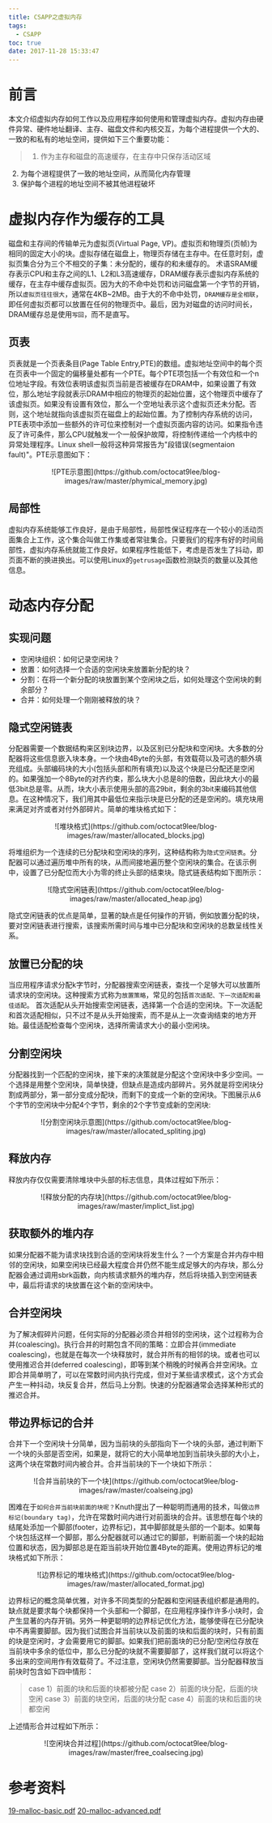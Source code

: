 ```yaml
---
title: CSAPP之虚拟内存
tags:
  - CSAPP
toc: true
date: 2017-11-28 15:33:47
---
```

# 前言
本文介绍虚拟内存如何工作以及应用程序如何使用和管理虚拟内存。虚拟内存由硬件异常、硬件地址翻译、主存、磁盘文件和内核交互，为每个进程提供一个大的、一致的和私有的地址空间，提供如下三个重要功能：
>1) 作为主存和磁盘的高速缓存，在主存中只保存活动区域
2) 为每个进程提供了一致的地址空间，从而简化内存管理
3) 保护每个进程的地址空间不被其他进程破坏

# 虚拟内存作为缓存的工具
磁盘和主存间的传输单元为虚拟页(Virtual Page, VP)。虚拟页和物理页(页帧)为相同的固定大小的块。虚拟存储在磁盘上，物理页存储在主存中。在任意时刻，虚拟页集合分为三个不相交的子集：未分配的，缓存的和未缓存的。
术语SRAM缓存表示CPU和主存之间的L1、L2和L3高速缓存，DRAM缓存表示虚拟内存系统的缓存，在主存中缓存虚拟页。因为大的不命中处罚和访问磁盘第一个字节的开销，所以`虚拟页往往很大`，通常在4KB~2MB。由于大的不命中处罚，`DRAM缓存是全相联`，即任何虚拟页都可以放置在任何的物理页中。最后，因为对磁盘的访问时间长，DRAM缓存总是使用`写回`，而不是直写。
<!--more-->
## 页表
页表就是一个页表条目(Page Table Entry,PTE)的数组。虚拟地址空间中的每个页在页表中一个固定的偏移量处都有一个PTE。每个PTE项包括一个有效位和一个n位地址字段。有效位表明该虚拟页当前是否被缓存在DRAM中，如果设置了有效位，那么地址字段就表示DRAM中相应的物理页的起始位置，这个物理页中缓存了该虚拟页。如果没有设置有效位，那么一个空地址表示这个虚拟页还未分配。否则，这个地址就指向该虚拟页在磁盘上的起始位置。为了控制内存系统的访问，PTE表项中添加一些额外的许可位来控制对一个虚拟页面内容的访问。如果指令违反了许可条件，那么CPU就触发一个一般保护故障，将控制传递给一个内核中的异常处理程序。Linux shell一般将这种异常报告为"段错误(segmentaion fault)"。PTE示意图如下：
<center>
![PTE示意图](https://github.com/octocat9lee/blog-images/raw/master/phymical_memory.jpg)
</center>

## 局部性
虚拟内存系统能够工作良好，是由于局部性，局部性保证程序在一个较小的活动页面集合上工作，这个集合叫做工作集或者常驻集合。只要我们的程序有好的时间局部性，虚拟内存系统就能工作良好。如果程序性能低下，考虑是否发生了抖动，即页面不断的换进换出。可以使用Linux的`getrusage`函数检测缺页的数量以及其他信息。

# 动态内存分配
## 实现问题
- 空闲块组织：如何记录空闲块？
- 放置：如何选择一个合适的空闲块来放置新分配的块？
- 分割：在将一个新分配的块放置到某个空闲块之后，如何处理这个空闲块的剩余部分？
- 合并：如何处理一个刚刚被释放的块？

## 隐式空闲链表
分配器需要一个数据结构来区别块边界，以及区别已分配块和空闲块。大多数的分配器将这些信息嵌入块本身。一个块由4Byte的头部，有效载荷以及可选的额外填充组成。头部编码块的大小(包括头部和所有填充)以及这个块是已分配还是空闲的。如果强加一个8Byte的对齐约束，那么块大小总是8的倍数，因此块大小的最低3bit总是零。从而，块大小表示使用头部的高29bit，剩余的3bit来编码其他信息。在这种情况下，我们用其中最低位来指示块是已分配的还是空闲的。填充块用来满足对齐或者对付外部碎片。简单的堆块格式如下：
<center>
![堆块格式](https://github.com/octocat9lee/blog-images/raw/master/allocated_blocks.jpg)
</center>

将堆组织为一个连续的已分配块和空闲块的序列，这种结构称为`隐式空闲链表`。分配器可以通过遍历堆中所有的块，从而间接地遍历整个空闲块的集合。在该示例中，设置了已分配位而大小为零的终止头部的结束块。隐式链表结构如下图所示：
<center>
![隐式空闲链表](https://github.com/octocat9lee/blog-images/raw/master/allocated_heap.jpg)
</center>

隐式空闲链表的优点是简单，显著的缺点是任何操作的开销，例如放置分配的块，要对空闲链表进行搜索，该搜索所需时间与堆中已分配块和空闲块的总数呈线性关系。

## 放置已分配的块
当应用程序请求分配k字节时，分配器搜索空闲链表，查找一个足够大可以放置所请求块的空闲块。这种搜索方式称为`放置策略`，常见的包括`首次适配、下一次适配和最佳适配`。
首次适配从头开始搜索空闲链表，选择第一个合适的空闲块。下一次适配和首次适配相似，只不过不是从头开始搜索，而不是从上一次查询结束的地方开始。最佳适配检查每个空闲块，选择所需请求大小的最小空闲块。

## 分割空闲块
分配器找到一个匹配的空闲块，接下来的决策就是分配这个空闲块中多少空间。一个选择是用整个空闲块，简单快捷，但缺点是造成内部碎片。另外就是将空闲块分割成两部分，第一部分变成分配块，而剩下的变成一个新的空闲块。下图展示从6个字节的空闲块中分配4个字节，剩余的2个字节变成新的空闲块:
<center>
![分割空闲块示意图](https://github.com/octocat9lee/blog-images/raw/master/allocated_spliting.jpg)
</center>

## 释放内存
释放内存仅仅需要清除堆块中头部的标志信息，具体过程如下所示：
<center>
![释放分配的内存块](https://github.com/octocat9lee/blog-images/raw/master/implict_list.jpg)
</center>

## 获取额外的堆内存
如果分配器不能为请求块找到合适的空闲块将发生什么？一个方案是合并内存中相邻的空闲块，如果空闲块已经最大程度合并仍然不能生成足够大的内存块，那么分配器会通过调用sbrk函数，向内核请求额外的堆内存，然后将块插入到空闲链表中，最后将请求的块放置在这个新的空闲块中。

## 合并空闲块
为了解决假碎片问题，任何实际的分配器必须合并相邻的空闲块，这个过程称为合并(coalescing)。执行合并的时期包含不同的策略：立即合并(immediate coalescing)，也就是在每次一个块释放时，就合并所有的相邻的块。或者也可以使用推迟合并(deferred coalescing)，即等到某个稍晚的时候再合并空闲块。立即合并简单明了，可以在常数时间内执行完成，但对于某些请求模式，这个方式会产生一种抖动，块反复合并，然后马上分割。快速的分配器通常会选择某种形式的推迟合并。

## 带边界标记的合并
合并下一个空闲块十分简单，因为当前块的头部指向下一个块的头部，通过判断下一个块的头部是否空闲，如果是，就将它的大小简单地加到当前块头部的大小上，这两个块在常数时间内被合并。合并当前块的下一个块如下所示：
<center>
![合并当前块的下一个块](https://github.com/octocat9lee/blog-images/raw/master/coalseing.jpg)
</center>

困难在于`如何合并当前块前面的块呢？`Knuth提出了一种聪明而通用的技术，叫做`边界标记(boundary tag)`，允许在常数时间内进行对前面块的合并。该思想在每个块的结尾处添加一个脚部(footer，边界标记)，其中脚部就是头部的一个副本。如果每个块包括这样一个脚部，那么分配器就可以通过它的脚部，判断前面一个块的起始位置和状态，因为脚部总是在距当前块开始位置4Byte的距离。使用边界标记的堆块格式如下所示：
<center>
![边界标记的堆块格式](https://github.com/octocat9lee/blog-images/raw/master/allocated_format.jpg)
</center>

边界标记的概念简单优雅，对许多不同类型的分配器和空闲链表组织都是通用的。缺点就是要求每个块都保持一个头部和一个脚部，在应用程序操作许多小块时，会产生显著的内存开销。另外一种更聪明的边界标记优化方法，能够使得在已分配块中不再需要脚部。因为我们试图合并当前块以及前面的块和后面的块时，只有前面的块是空闲时，才会需要用它的脚部。如果我们把前面块的已分配/空闲位存放在当前块中多余的低位中，那么已分配的块就不需要脚部了，这样我们就可以将这个多出来的空间用作有效载荷了。不过注意，空闲块仍然需要脚部。当分配器释放当前块时包含如下四中情形：
>case 1）前面的块和后面的块都被分配
case 2）前面的块分配，后面的块空闲
case 3）前面的块空闲，后面的块分配
case 4）前面的块和后面的块都空闲

上述情形合并过程如下所示：
<center>
![空闲块合并过程](https://github.com/octocat9lee/blog-images/raw/master/free_coalsecing.jpg)
</center>

# 参考资料
[19-malloc-basic.pdf](https://github.com/octocat9lee/blog-images/raw/master/19-malloc-basic.pdf)
[20-malloc-advanced.pdf](https://github.com/octocat9lee/blog-images/raw/master/20-malloc-advanced.pdf)
